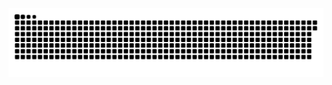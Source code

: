 <picture>
  <source media="(prefers-color-scheme: dark)" srcset="https://raw.githubusercontent.com/MarineHakobyan/MarineHakobyan/e781a79edd39f2cd86cd5967b5c048e629b37384/github-contribution-grid-snake-dark.svg" />
  <source media="(prefers-color-scheme: light)" srcset="https://raw.githubusercontent.com/MarineHakobyan/MarineHakobyan/e781a79edd39f2cd86cd5967b5c048e629b37384/github-contribution-grid-snake.svg" />
  <img alt="github-snake" src="https://raw.githubusercontent.com/MarineHakobyan/MarineHakobyan/e781a79edd39f2cd86cd5967b5c048e629b37384/github-contribution-grid-snake-dark.svg" />
</picture>
